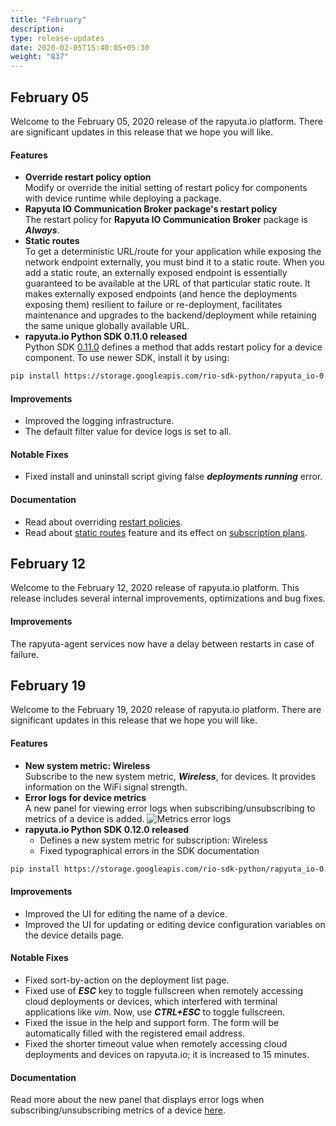 ```yaml
---
title: "February"
description:
type: release-updates
date: 2020-02-05T15:40:05+05:30
weight: "837"
---
```

## February 05
Welcome to the February 05, 2020 release of the rapyuta.io platform. There are significant updates in this release that we hope you will like.

#### Features

* **Override restart policy option**    
Modify or override the initial setting of restart policy for components with device runtime while deploying a package.
* **Rapyuta IO Communication Broker package's restart policy**    
The restart policy for **Rapyuta IO Communication Broker** package is ***Always***.
* **Static routes**    
To get a deterministic URL/route for your application while exposing the network endpoint externally, you must bind it to a static route. When you add a static route, an externally exposed endpoint is essentially guaranteed to be available at the URL of that particular static route. It makes externally exposed endpoints (and hence the deployments exposing them) resilient to failure or re-deployment, facilitates maintenance and upgrades to the backend/deployment while retaining the same unique globally available URL.
* **rapyuta.io Python SDK 0.11.0 released**    
Python SDK [0.11.0](/3_how-tos/35_tooling_and_debugging/rapyuta-io-python-sdk/#installation) defines a method that adds restart policy for a device component.
To use newer SDK, install it by using:

```bash
pip install https://storage.googleapis.com/rio-sdk-python/rapyuta_io-0.11.0-py2-none-any.whl
```

#### Improvements

* Improved the logging infrastructure.
* The default filter value for device logs is set to all.

#### Notable Fixes

* Fixed install and uninstall script giving false ***deployments running*** error.

#### Documentation

* Read about overriding [restart policies](/5_deep-dives/52_software-development/528_deployment-phase/#restart-policy).
* Read about [static routes](/3_how-tos/34_networking-and-communication/343_creating-custom-urls-for-external-endpoints-using-static-routes/) feature and its effect on [subscription plans](/5_deep-dives/58_account-management/581_plans-and-billing/).

## February 12

Welcome to the February 12, 2020 release of rapyuta.io platform. This release includes several internal improvements, optimizations and bug fixes.

#### Improvements
The rapyuta-agent services now have a delay between restarts in case of failure.

## February 19
Welcome to the February 19, 2020 release of rapyuta.io platform. There are significant updates in this release that we hope you will like.

#### Features

* **New system metric: Wireless**    
  Subscribe to the new system metric, ***Wireless***, for devices. It provides information on the WiFi signal strength.
* **Error logs for device metrics**    
  A new panel for viewing error logs when subscribing/unsubscribing to metrics of a device is added.
  ![Metrics error logs](/images/chapters/developer-guide/tooling-automation/metrics/metrics-error-logs.png?classes=border,shadow&width=50pc)
* **rapyuta.io Python SDK 0.12.0 released**    
  * Defines a new system metric for subscription: Wireless
  * Fixed typographical errors in the SDK documentation

```bash
pip install https://storage.googleapis.com/rio-sdk-python/rapyuta_io-0.12.0-py2-none-any.whl
```

#### Improvements

* Improved the UI for editing the name of a device.
* Improved the UI for updating or editing device configuration variables on the device details page.

#### Notable Fixes

* Fixed sort-by-action on the deployment list page.
* Fixed use of ***ESC*** key to toggle fullscreen when remotely accessing cloud deployments or devices, which interfered with terminal applications like *vim*. Now, use ***CTRL+ESC*** to toggle fullscreen. 
* Fixed the issue in the help and support form. The form will be automatically filled with the registered email address.
* Fixed the shorter timeout value when remotely accessing cloud deployments and devices on rapyuta.io; it is increased to 15 minutes.

#### Documentation
Read more about the new panel that displays error logs when subscribing/unsubscribing metrics of a device [here](/5_deep-dives/54_tooling-and-debugging/546_metrics-ros-topics/).
